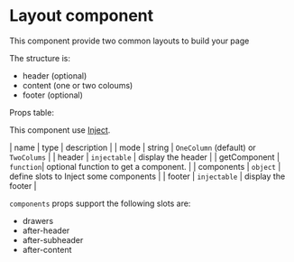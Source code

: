# Layout component

This component provide two common layouts to build your page

The structure is:

* header (optional)
* content (one or two coloums)
* footer (optional)

Props table:

This component use [Inject](../Inject/Inject.md).

| name | type | description |
| mode | string | `OneColumn` (default) or `TwoColums` |
| header | `injectable` | display the header |
| getComponent | `function`| optional function to get a component.  |
| components | `object` | define slots to Inject some components |
| footer | `injectable` | display the footer |

`components` props support the following slots are:

* drawers
* after-header
* after-subheader
* after-content

